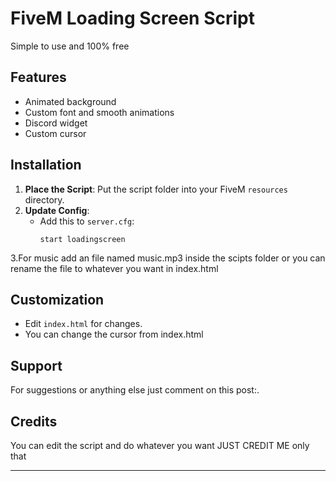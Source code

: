 # FiveM Loading Screen Script

Simple to use and 100% free

## Features

- Animated background
- Custom font and smooth animations
- Discord widget
- Custom cursor

## Installation

1. **Place the Script**: Put the script folder into your FiveM `resources` directory.
2. **Update Config**:
   - Add this to `server.cfg`:
     ```
     start loadingscreen
     ```
3.For music add an file named music.mp3 inside the scipts folder or you can rename the file to whatever you want in index.html

## Customization

- Edit `index.html` for changes.
- You can change the cursor from index.html

## Support

For suggestions or anything else just comment on this post:.


## Credits

You can edit the script and do whatever you want JUST CREDIT ME only that 

---

